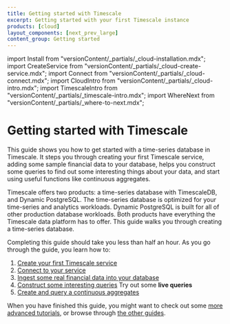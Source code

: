 ```yaml
---
title: Getting started with Timescale
excerpt: Getting started with your first Timescale instance
products: [cloud]
layout_components: [next_prev_large]
content_group: Getting started
---
```


import Install from "versionContent/_partials/_cloud-installation.mdx";
import CreateService from "versionContent/_partials/_cloud-create-service.mdx";
import Connect from "versionContent/_partials/_cloud-connect.mdx";
import CloudIntro from "versionContent/_partials/_cloud-intro.mdx";
import TimescaleIntro from "versionContent/_partials/_timescale-intro.mdx";
import WhereNext from "versionContent/_partials/_where-to-next.mdx";

# Getting started with Timescale

<TimescaleIntro />

This guide shows you how to get started with a time-series database in
Timescale. It steps you through creating your first Timescale service, adding
some sample financial data to your database, helps you construct some queries to
find out some interesting things about your data, and start using useful
functions like continuous aggregates.

<CloudIntro />

Timescale offers two products: a time-series database with TimescaleDB, and 
Dynamic PostgreSQL. The time-series database is optimized for your time-series 
and analytics workloads. Dynamic PostgreSQL is built for all of other 
production database workloads. Both products have everything the Timescale data 
platform has to offer. This guide walks you through creating a time-series 
database. 

Completing this guide should take you less than half an hour. As you go through
the guide, you learn how to:

1.  [Create your first Timescale service][services-create]
1.  [Connect to your service][services-connect]
1.  [Ingest some real financial data into your database][ingest-data]
1.  [Construct some interesting queries][queries] <FeaturedCTA href="/getting-started/latest/queries/#try-it-out-code-block-1" data-tracking="cta-try-out-queries">Try out some <b>live queries</b></FeaturedCTA>
1.  [Create and query a continuous aggregates][caggs]

When you have finished this guide, you might want to check out some
[more advanced tutorials][tutorials], or browse through
[the other guides][use-timescale].

[tutorials]: /tutorials/:currentVersion:/
[use-timescale]: /use-timescale/:currentVersion:/
[services-create]: /getting-started/:currentVersion:/services#create-your-timescale-account
[services-connect]: /getting-started/:currentVersion:/services/#connect-to-your-service
[ingest-data]: /getting-started/:currentVersion:/time-series-data/
[queries]: /getting-started/:currentVersion:/queries/
[caggs]: /getting-started/:currentVersion:/aggregation/
